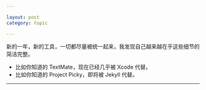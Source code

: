 ```yaml
---

layout: post
category: topic

---
```


新的一年，新的工具，一切都尽量被统一起来，我发现自己越来越在乎这些细节的简洁完整。

- 比如你知道的 TextMate，现在已经几乎被 Xcode 代替。
- 比如你知道的 Project Picky，即将被 Jekyll 代替。
---
